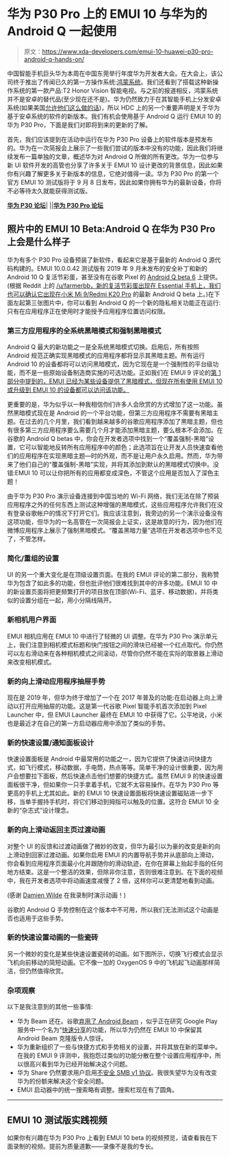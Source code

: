 # 华为 P30 Pro 上的 EMUI 10 与华为的 Android Q 一起使用

> 原文：<https://www.xda-developers.com/emui-10-huawei-p30-pro-android-q-hands-on/>

中国智能手机巨头华为本周在中国东莞举行年度华为开发者大会。在大会上，该公司终于推出了传闻已久的第一方操作系统:[鸿蒙系统](https://www.xda-developers.com/harmony-os-huawei-announce/)。我们还看到了搭载这种新操作系统的第一款产品:T2 Honor Vision 智能电视。与之前的报道相反，鸿蒙系统并不是安卓的替代品(至少现在还不是)。华为仍然致力于在其智能手机上分发安卓系统(如果美国[允许他们这么做的话](https://www.xda-developers.com/huawei-trade-ban-relief/))，所以 HDC 上的另一个重要声明是关于华为基于安卓系统的软件的新版本。我们有机会使用基于 Android Q 运行 EMUI 10 的华为 P30 Pro，下面是我们对即将到来的更新的了解。

首先，我们应该提到在活动中运行在华为 P30 Pro 设备上的软件版本是预发布的。华为在一次简报会上展示了一些我们尝试的版本中没有的功能，因此我们将继续发布一篇单独的文章，概述华为对 Android Q 所做的所有更改。华为一位参与新 UI 软件开发的高管也分享了许多关于 EMUI 10 设计更改的背景信息，因此如果你有兴趣了解更多关于新版本的信息，它绝对值得一读。华为 P30 Pro 的第一个官方 EMUI 10 测试版将于 9 月 8 日发布，因此如果你拥有华为的最新设备，你将不必等待太久就能获得测试版。

[**华为 P30 论坛**](https://forum.xda-developers.com/huawei-p30)| |[|**华为 P30 Pro 论坛**](https://forum.xda-developers.com/huawei-p30-pro)

## 照片中的 EMUI 10 Beta:Android Q 在华为 P30 Pro 上会是什么样子

华为有多个 P30 Pro 设备预装了新软件，看起来它是基于最新的 Android Q 源代码构建的。EMUI 10.0.0.42 测试版有 2019 年 9 月未发布的安全补丁和新的 Android 10 Q 复活节彩蛋，甚至没有在谷歌 Pixel 的 [Android Q beta 6](https://www.xda-developers.com/android-q-beta-6-google-pixel/) 上提供。(根据 Reddit 上的 [/u/farmerbb，新的复活节彩蛋出现在 Essential 手机上，我们也可以确认它出现在](https://www.reddit.com/r/android_beta/comments/cnd16g/new_easter_egg_in_android_q_beta_6/)[小米 Mi 9/Redmi K20 Pro](https://www.xda-developers.com/xiaomi-mi-9-android-q-miui-update-beta-test-recruitment/) 的最新 Android Q beta 上。)在下面左起第三张图片中，你可以看到 Android Q 的一个新的隐私相关功能正在运行:只有在应用程序正在使用时才能授予应用程序位置访问权限。

### 第三方应用程序的全系统黑暗模式和强制黑暗模式

Android Q 最大的新功能之一是全系统黑暗模式切换。启用后，所有按照 Android 规范正确实现黑暗模式的应用程序都将显示其黑暗主题。所有运行 Android 10 的设备都将可以访问黑暗模式，因为它现在是一个强制性的平台级功能，而不是一些原始设备制造商实施的可选功能。正如我们在 EMUI 9 评论的[第 1 部分中提到的，EMUI 已经为某些设备提供了黑暗模式，但现在所有使用 EMUI 10 或升级到 EMUI 10 的设备都可以访问该功能。](https://www.xda-developers.com/emui-9-review-design-behavior-huawei-honor-android-pie/)

更重要的是，华为似乎以一种我相信你们许多人会欣赏的方式增加了这一功能。虽然黑暗模式现在是 Android 的一个平台功能，但第三方应用程序不需要有黑暗主题。在过去的几个月里，我们看到越来越多的谷歌应用程序添加了黑暗主题，但也有很多第三方应用程序要么需要几个月才能添加黑暗主题，要么根本不会添加。在谷歌的 Android Q betas 中，你会在开发者选项中找到一个“覆盖强制-黑暗”设置，它可以智能地反转所有应用程序中的颜色；此选项旨在让开发人员快速查看他们的应用程序在实现黑暗主题⁠—时的外观，而不是让用户永久启用。然而，华为带来了他们自己的“覆盖强制-黑暗”实现，并将其添加到默认的黑暗模式切换中。没错:EMUI 10 可以让你把所有的应用都变成深色，不管这个应用是否加入了深色主题！

由于华为 P30 Pro 演示设备连接到中国当地的 Wi-Fi 网络，我们无法在除了预装应用程序之外的任何东西上测试这种增强的黑暗模式，这些应用程序允许我们在没有登录谷歌帐户的情况下打开它们。我应该注意到，我旁边的另一个演示设备没有这项功能，但华为的一名高管在一次简报会上证实，这是故意的行为，因为他们在微博应用程序上展示了强制黑暗模式。“覆盖黑暗力量”选项在开发者选项中也不见了，不管怎样。

### 简化/重组的设置

UI 的另一个重大变化是在顶级设置页面。在我的 EMUI 评论的第二部分，我称赞华为包含了如此多的功能，但也批评他们很难找到其中的许多功能。EMUI 10 中的新设置页面将把更频繁打开的项目放在顶部(Wi-Fi、蓝牙、移动数据)，并将类似的设置分组在一起，用小分隔线隔开。

### 新相机用户界面

EMUI 相机应用在 EMUI 10 中进行了轻微的 UI 调整。在华为 P30 Pro 演示单元上，我们注意到相机模式标题和快门按钮之间的滑块已经被一个红点取代。你仍然可以左右滑动来在各种相机模式之间滚动，尽管你仍然不能在实际的取景器上滑动来改变相机模式。

### 新的向上滑动应用程序抽屉手势

现在是 2019 年，但华为终于增加了一个在 2017 年普及的功能:在启动器上向上滑动以打开应用抽屉的功能。这是第一代谷歌 Pixel 智能手机首次添加到 Pixel Launcher 中，但 EMUI Launcher 最终在 EMUI 10 中获得了它。公平地说，小米也是最近才在自己的第一方启动器应用中添加了类似的手势。

### 新的快速设置/通知面板设计

快速设置面板是 Android 中最常用的功能之一，因为它提供了快速访问快捷方式，如飞行模式，移动数据，手电筒，热点等等。简单干净的设计很重要，因为用户会想要拉下面板，然后快速点击他们想要的快捷方式。虽然 EMUI 9 的快速设置面板很干净，但如果你一只手拿着手机，它就不太容易操作。在华为 P30 Pro 等更高的手机上尤其如此。新的 EMUI 10 快速设置面板将快速设置磁贴进一步下移，当单手握持手机时，将它们移动到拇指可以触及的位置。这符合 EMUI 10 全新的“杂志式”设计理念。

### 新的向上滑动返回主页过渡动画

对整个 UI 的反馈和过渡动画做了微妙的改变，但华为最引以为豪的改变是新的向上滑动到回家过渡动画。如果你启用 EMUI 的内置导航手势并从底部向上滑动，你会看到应用程序页面最小化并跟随你的滑动轨迹，在你在屏幕上抬起手指的任何地方结束。这是一个整洁的效果，但除非你注意，否则很难注意到。在下面的视频中，我在开发者选项中将动画速度减慢了 2 倍，这样你可以更清楚地看到动画。

(感谢 [Damien Wilde](https://twitter.com/iamdamienwilde) 在我录制时演示动画！)

谷歌的 Android Q 手势控制在这个版本中不可用，所以我们无法测试这个动画是否也适用于这些手势。

### 新的快速设置动画的一些瓷砖

另一个微妙的变化是某些快速设置瓷砖的动画。如下图所示，切换飞行模式会显示飞机向前移动的简短动画。它不像一加的 OxygenOS 9 中的飞机起飞动画那样简洁，但仍然值得欣赏。

### 杂项观察

以下是我注意到的其他一些事情:

*   华为 Beam 还在。谷歌[弃用了 Android Beam](https://www.xda-developers.com/google-deprecate-android-beam-api-nfc-share-files/) ，似乎正在研究 Google Play 服务中一个名为“[快速分享](https://www.xda-developers.com/fast-share-android-beam-airdrop-android/)的功能，所以华为仍然在 EMUI 10 中保留其 Android Beam 克隆版令人惊讶。
*   华为重新组织了一些与快捷方式和手势相关的设置，并将其放在新的菜单中。在我的 EMUI 9 评测中，我抱怨过类似的功能分散在整个设置应用程序中，所以很高兴看到华为已经开始解决这个问题。
*   华为 Share 仍然要求用户启用[不安全 SMB v1 协议](https://www.xda-developers.com/psa-windows-10-fall-update-smb-v1/)。我很失望华为没有改变华为的份额来解决这个安全问题。
*   EMUI 启动器中的统一搜索略有调整。搜索栏现在有了圆角。

* * *

## EMUI 10 测试版实践视频

如果你有兴趣在华为 P30 Pro 上看到 EMUI 10 beta 的视频预览，请查看我在下面录制的视频。提前为质量道歉——录像不是我的专长。